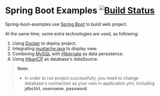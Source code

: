 # Spring Boot Examples [![Build Status](https://travis-ci.org/dolphineor/spring-boot-examples.svg?branch=master)](https://travis-ci.org/dolphineor/spring-boot-examples)

Spring-boot-examples use [Spring Boot](http://projects.spring.io/spring-boot/) to build web project.

At the same time, some extra technologies are used, as following:

1. Using [Docker](https://www.docker.com/) to deploy project.
2. Integrating [mustache.java](https://github.com/spullara/mustache.java) to display view.
3. Combining [MySQL](https://www.mysql.com/) with [Hibernate](http://hibernate.org/) as data persistence.
4. Using [HikariCP](https://github.com/brettwooldridge/HikariCP) as database's dataSource.

> **Note:**

> - In order to run project successfully, you need to change database's connection as your own in application.yml, including **jdbcUrl**, **username**, **password**.